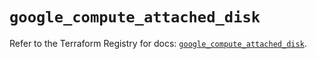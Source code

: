 # `google_compute_attached_disk`

Refer to the Terraform Registry for docs: [`google_compute_attached_disk`](https://registry.terraform.io/providers/hashicorp/google/6.49.3/docs/resources/compute_attached_disk).
